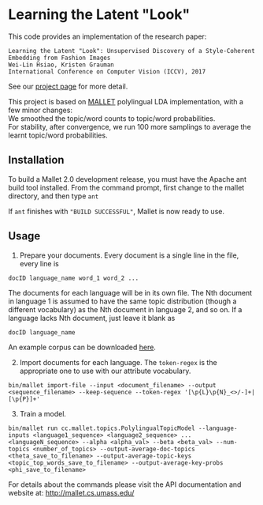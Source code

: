 Learning the Latent "Look"
======

This code provides an implementation of the research paper:
```
Learning the Latent "Look": Unsupervised Discovery of a Style-Coherent Embedding from Fashion Images
Wei-Lin Hsiao, Kristen Grauman
International Conference on Computer Vision (ICCV), 2017
```
See our [project page](http://vision.cs.utexas.edu/projects/StyleEmbedding/) for more detail.

This project is based on [MALLET](https://github.com/mimno/Mallet) polylingual LDA implementation, with a few minor changes:  
We smoothed the topic/word counts to topic/word probabilities.  
For stability, after convergence, we run 100 more samplings to average the learnt topic/word probabilities.


## Installation

To build a Mallet 2.0 development release, you must have the Apache ant build tool installed. From the command prompt, first change to the mallet directory, and then type
`ant`

If `ant` finishes with `"BUILD SUCCESSFUL"`, Mallet is now ready to use.

## Usage

1. Prepare your documents. Every document is a single line in the file, every line is
```
docID language_name word_1 word_2 ...
```
The documents for each language will be in its own file. The Nth document in language 1 is assumed to have the same topic distribution (though a different vocabulary) as the Nth document in language 2, and so on. If a language lacks Nth document, just leave it blank as
```
docID language_name 
```
An example corpus can be downloaded [here](http://mallet.cs.umass.edu/pltm.tar.gz).

2. Import documents for each language. The `token-regex` is the appropriate one to use with our attribute vocabulary.
```
bin/mallet import-file --input <document_filename> --output <sequence_filename> --keep-sequence --token-regex '[\p{L}\p{N}_<>/-]+|[\p{P}]+'
```
3. Train a model.
```
bin/mallet run cc.mallet.topics.PolylingualTopicModel --language-inputs <language1_sequence> <language2_sequence> ... <languageN_sequence> --alpha <alpha_val> --beta <beta_val> --num-topics <number_of_topics> --output-average-doc-topics <theta_save_to_filename> --output-average-topic-keys <topic_top_words_save_to_filename> --output-average-key-probs <phi_save_to_filename>
```

For details about the commands please visit the API documentation and website at: http://mallet.cs.umass.edu/



